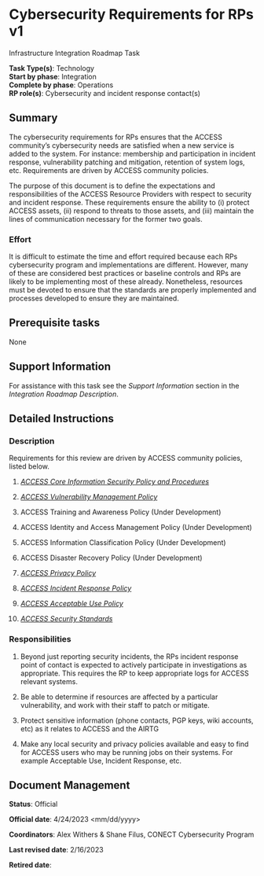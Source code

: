 # Cybersecurity Requirements for RPs v1

Infrastructure Integration Roadmap Task

**Task Type(s)**: Technology  
**Start by phase**: Integration  
**Complete by phase**: Operations  
**RP role(s)**: Cybersecurity and incident response contact(s)

## Summary

The cybersecurity requirements for RPs ensures that the ACCESS community’s cybersecurity needs are satisfied when a new service is added to the system. For instance: membership and participation in incident response, vulnerability patching and mitigation, retention of system logs, etc. Requirements are driven by ACCESS community policies.

The purpose of this document is to define the expectations and responsibilities of the ACCESS Resource Providers with respect to security and incident response. These requirements ensure the ability to (i) protect ACCESS assets, (ii) respond to threats to those assets, and (iii) maintain the lines of communication necessary for the former two goals.

### Effort

It is difficult to estimate the time and effort required because each RPs cybersecurity program and implementations are different. However, many of these are considered best practices or baseline controls and RPs are likely to be implementing most of these already. Nonetheless, resources must be devoted to ensure that the standards are properly implemented and processes developed to ensure they are maintained.

## Prerequisite tasks

None

## Support Information

For assistance with this task see the *Support Information* section in the *Integration Roadmap Description*.

## Detailed Instructions

### Description

Requirements for this review are driven by ACCESS community policies, listed below.

1.  [*ACCESS Core Information Security Policy and Procedures*](https://docs.google.com/document/d/1h8w1E9Z2yrXAoBGtCVGH6MxF3rRBKz0uQOBUJ58Jt6M/edit)

2.  [*ACCESS Vulnerability Management Policy*](https://docs.google.com/document/d/1ehpsijz97ag_WGwT8fb0E3KC3tDNXruWAytuvB3TFMY/edit)

3.  ACCESS Training and Awareness Policy (Under Development)

4.  ACCESS Identity and Access Management Policy (Under Development)

5.  ACCESS Information Classification Policy (Under Development)

6.  ACCESS Disaster Recovery Policy (Under Development)

7.  [*ACCESS Privacy Policy*](https://docs.google.com/document/d/1jo-Sl5P9m0Xwyd6d1Ntqf4Wtefw5nlYBBgrst9SfAXM/edit)

8.  [*ACCESS Incident Response Policy*](https://docs.google.com/document/d/1PMlZx40W0XF5NHlBkuPv1JAW7Fc2Fm__1JvIBZUaEQw)

9.  [*ACCESS Acceptable Use Policy*](https://docs.google.com/document/d/1LiWUmN3YRTPOd1u3CODRdeK87VLV_md4nEj-Ehqinls)

10. [*ACCESS Security Standards*](https://docs.google.com/document/d/1NX95bkuvsdXo1fvGvyTzwGJ7Lx3BeC51luue-ddtkPE/edit)

### Responsibilities

1.  Beyond just reporting security incidents, the RPs incident response point of contact is expected to actively participate in investigations as appropriate. This requires the RP to keep appropriate logs for ACCESS relevant systems.

2.  Be able to determine if resources are affected by a particular vulnerability, and work with their staff to patch or mitigate.

3.  Protect sensitive information (phone contacts, PGP keys, wiki accounts, etc) as it relates to ACCESS and the AIRTG

4.  Make any local security and privacy policies available and easy to find for ACCESS users who may be running jobs on their systems. For example Acceptable Use, Incident Response, etc.

## Document Management

**Status**: Official

**Official date**: 4/24/2023 \<mm/dd/yyyy\>

**Coordinators**: Alex Withers & Shane Filus, CONECT Cybersecurity Program

**Last revised date**: 2/16/2023

**Retired date**:
